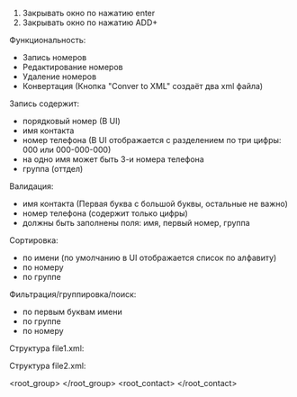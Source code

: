 1. Закрывать окно по нажатию enter
2. Закрывать окно по нажатию ADD+

Функциональность:

-  Запись номеров
-  Редактирование номеров
-  Удаление номеров
-  Конвертация (Кнопка "Conver to XML" создаёт два xml файла)

Запись содержит:

-  порядковый номер (В UI)
-  имя контакта
-  номер телефона (В UI отображается с разделением по три цифры: 000 или 000-000-000)
-  на одно имя может быть 3-и номера телефона
-  группа (оттдел)

Валидация:

-  имя контакта (Первая буква с большой буквы, остальные не важно)
-  номер телефона (содержит только цифры)
-  должны быть заполнены поля: имя, первый номер, группа

Сортировка:

-  по имени (по умолчанию в UI отображается список по алфавиту)
-  по номеру
-  по группе

Фильтрация/группировка/поиск:

-  по первым буквам имени
-  по группе
-  по номеру

Структура file1.xml:

<?xml version="1.0" encoding="UTF-8"?>

<YealinkIPPhoneBook>
  <Title>Yealink</Title>
  <Menu Name="All Contacts">
    <Unit Name="Test1" Phone1="001" Phone2="" Phone3="" default_photo="Resource:"/>
  </Menu>
   <Menu Name="Blacklist">
    <Unit Name="Test2" Phone1="002" Phone2="" Phone3="" default_photo="Resource:"/>
  </Menu>
  <Menu Name="SNR - Biuro">
    <Unit Name="Kadry" Phone1="210" Phone2="413676089" Phone3="" default_photo="Resource:"/>
  </Menu>
</YealinkIPPhoneBook>

Структура file2.xml:

<?xml version="1.0" encoding="UTF-8"?>

<root_group> <group display_name="All Contacts" ring="Auto"/> <group display_name="Blacklist" ring="Auto"/> <group display_name="SNR - Biuro" ring="Auto"/> </root_group> <root_contact> <contact display_name="Test1" office_number="001" mobile_number="" other_number="" line="0" ring="Auto" group_id_name="All Contacts"/> <contact display_name="Test2" office_number="002" mobile_number="" other_number="" line="0" ring="Auto" group_id_name="Blacklist"/> <contact display_name="Sekretariat" office_number="200" mobile_number="785980385" other_number="" line="0" ring="Auto" group_id_name="SNR - Biuro"/> </root_contact>
